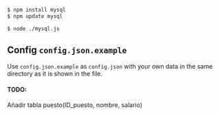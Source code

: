 ``` sh
$ npm install mysql
$ npm update mysql
```

```sh
$ node ./mysql.js
```

## Config `config.json.example`
Use `config.json.example` as `config.json` with your own data in the same directory as it is shown in the file.

#### TODO:
Añadir tabla puesto(ID_puesto, nombre, salario)